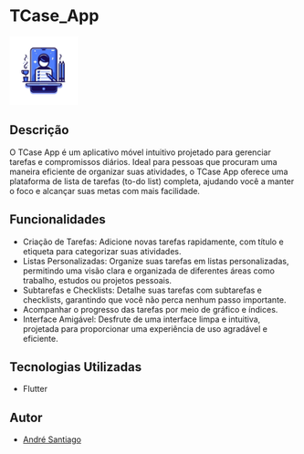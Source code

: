 # TCase_App

<img src="https://github.com/andrefelipe99/TCase_App/blob/main/assets/images/icon_app.png" width="120" height="120">

## Descrição

O TCase App é um aplicativo móvel intuitivo projetado para gerenciar tarefas e compromissos diários. Ideal para pessoas que procuram uma maneira eficiente de organizar suas atividades, o TCase App oferece uma plataforma de lista de tarefas (to-do list) completa, ajudando você a manter o foco e alcançar suas metas com mais facilidade.

## Funcionalidades

- Criação de Tarefas: Adicione novas tarefas rapidamente, com título e etiqueta para categorizar suas atividades.
- Listas Personalizadas: Organize suas tarefas em listas personalizadas, permitindo uma visão clara e organizada de diferentes áreas como trabalho, estudos ou projetos pessoais.
- Subtarefas e Checklists: Detalhe suas tarefas com subtarefas e checklists, garantindo que você não perca nenhum passo importante.
- Acompanhar o progresso das tarefas por meio de gráfico e índices.
- Interface Amigável: Desfrute de uma interface limpa e intuitiva, projetada para proporcionar uma experiência de uso agradável e eficiente.

## Tecnologias Utilizadas

- Flutter

## Autor

- [André Santiago](https://github.com/andrefelipe99)
